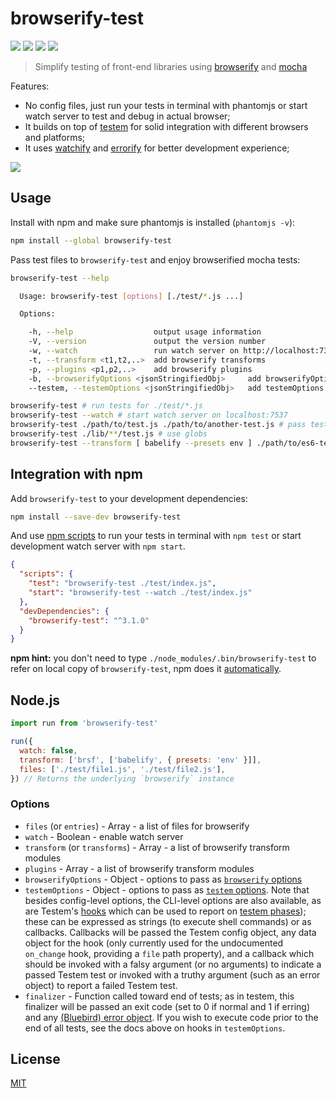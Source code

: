 # browserify-test

[![](https://travis-ci.org/alekseykulikov/browserify-test.png)](https://travis-ci.org/alekseykulikov/browserify-test)
[![](https://img.shields.io/npm/v/browserify-test.svg)](https://npmjs.org/package/browserify-test)
[![](http://img.shields.io/npm/dm/idb-schema.svg)](https://npmjs.org/package/browserify-test)
[![](https://img.shields.io/badge/code%20style-standard-brightgreen.svg)](http://standardjs.com/)

> Simplify testing of front-end libraries using [browserify](http://browserify.org)
and [mocha](https://github.com/mochajs/mocha)

Features:

* No config files, just run your tests in terminal with phantomjs or start watch server to test and debug in actual browser;
* It builds on top of [testem](https://github.com/airportyh/testem) for solid integration with different browsers and platforms;
* It uses [watchify](https://github.com/substack/watchify) and [errorify](https://github.com/zertosh/errorify) for better development experience;

![](https://dl.dropboxusercontent.com/u/1682963/browserify-test.gif)

## Usage

Install with npm and make sure phantomjs is installed (`phantomjs -v`):

```bash
npm install --global browserify-test
```

Pass test files to `browserify-test` and enjoy browserified mocha tests:

```bash
browserify-test --help

  Usage: browserify-test [options] [./test/*.js ...]

  Options:

    -h, --help                  output usage information
    -V, --version               output the version number
    -w, --watch                 run watch server on http://localhost:7357
    -t, --transform <t1,t2,..>  add browserify transforms
    -p, --plugins <p1,p2,..>    add browserify plugins
    -b, --browserifyOptions <jsonStringifiedObj>     add browserifyOptions
    --testem, --testemOptions <jsonStringifiedObj>   add testemOptions

browserify-test # run tests for ./test/*.js
browserify-test --watch # start watch server on localhost:7537
browserify-test ./path/to/test.js ./path/to/another-test.js # pass test files as arguments
browserify-test ./lib/**/test.js # use globs
browserify-test --transform [ babelify --presets env ] ./path/to/es6-test.js # use transforms
```

## Integration with npm

  Add `browserify-test` to your development dependencies:

```bash
npm install --save-dev browserify-test
```

And use [npm scripts](https://www.npmjs.org/doc/misc/npm-scripts.html)
to run your tests in terminal with `npm test` or start development watch server with `npm start`.


```json
{
  "scripts": {
    "test": "browserify-test ./test/index.js",
    "start": "browserify-test --watch ./test/index.js"
  },
  "devDependencies": {
    "browserify-test": "^3.1.0"
  }
}
```

**npm hint:** you don't need to type `./node_modules/.bin/browserify-test` to refer on local copy of `browserify-test`,
npm does it [automatically](https://www.npmjs.org/doc/files/npm-folders.html#executables).


## Node.js

```js
import run from 'browserify-test'

run({
  watch: false,
  transform: ['brsf', ['babelify', { presets: 'env' }]],
  files: ['./test/file1.js', './test/file2.js'],
}) // Returns the underlying `browserify` instance

```

### Options

* `files` (or `entries`) - Array - a list of files for browserify
* `watch` - Boolean - enable watch server
* `transform` (or `transforms`) - Array - a list of browserify transform modules
* `plugins` - Array - a list of browserify transform modules
* `browserifyOptions` - Object - options to pass as [`browserify` options](https://github.com/substack/node-browserify#browserifyfiles--opts)
* `testemOptions` - Object - options to pass as [`testem` options](https://github.com/testem/testem/blob/master/docs/config_file.md#option-reference). Note that besides config-level options, the CLI-level options are also available, as are Testem's [hooks](https://github.com/testem/testem/blob/master/docs/config_file.md#available-hooks) which can be used to report on [testem phases](https://github.com/testem/testem/blob/master/README.md#preprocessors-coffeescript-less-sass-browserify-etc)); these can be expressed as strings (to execute shell commands) or as callbacks. Callbacks will be passed the Testem config object, any data object for the hook (only currently used for the undocumented `on_change` hook, providing a `file` path property), and a callback which should be invoked with a falsy argument (or no arguments) to indicate a passed Testem test or invoked with a truthy argument (such as an error object) to report a failed Testem test.
* `finalizer` - Function called toward end of tests; as in testem, this finalizer will be passed an exit code (set to 0 if normal and 1 if erring) and any [(Bluebird) error object](http://bluebirdjs.com/docs/api/ascallback.html). If you wish to execute code prior to the end of all tests, see the docs above on hooks in `testemOptions`.

## License

[MIT]('./LICENSE')
